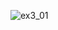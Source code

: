 ![ex3_01](https://github.com/Siriratda/03376836-OOP-2566-Lab-03/assets/144195995/33093442-d87c-4cec-990c-bd8b9cb480fa)
